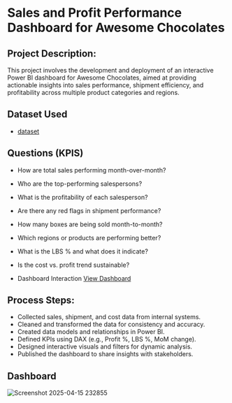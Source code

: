 # Sales and Profit Performance Dashboard for Awesome Chocolates
## Project Description:
This project involves the development and deployment of an interactive Power BI dashboard for Awesome Chocolates, aimed at providing actionable insights into sales performance, shipment efficiency, and profitability across multiple product categories and regions.

## Dataset Used
- <a href="https://github.com/Srikanth3731/Data-analysis-dashboards/blob/main/ac-sample-data.xlsx">dataset</a>

## Questions (KPIS)
- How are total sales performing month-over-month?	
- Who are the top-performing salespersons?	
- What is the profitability of each salesperson?	
- Are there any red flags in shipment performance?	
- How many boxes are being sold month-to-month?	
- Which regions or products are performing better?	
- What is the LBS % and what does it indicate?	
- Is the cost vs. profit trend sustainable?	

- Dashboard Interaction <a href="https://github.com/Srikanth3731/Data-analysis-dashboards/blob/main/Screenshot%202025-04-15%20232855.png">View Dashboard</a>

## Process Steps:
- Collected sales, shipment, and cost data from internal systems.
- Cleaned and transformed the data for consistency and accuracy.
- Created data models and relationships in Power BI.
- Defined KPIs using DAX (e.g., Profit %, LBS %, MoM change).
- Designed interactive visuals and filters for dynamic analysis.
- Published the dashboard to share insights with stakeholders.

## Dashboard
![Screenshot 2025-04-15 232855](https://github.com/user-attachments/assets/6e976412-0468-4a5e-afec-73b57ab45641)

